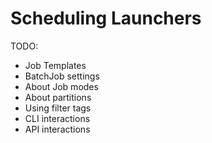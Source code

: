 # Scheduling Launchers

TODO:

- Job Templates
- BatchJob settings
- About Job modes
- About partitions
- Using filter tags
-  CLI interactions
-  API interactions